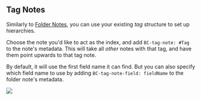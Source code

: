 ## Tag Notes

Similarly to [Folder Notes](Alternative%20Hierarchies.md#folder-notes), you can use your existing _tag_ structure to set up hierarchies.

Choose the note you'd like to act as the index, and add `BC-tag-note: #Tag` to the note's metadata. This will take all _other_ notes with that tag, and have them point upwards to that tag note.

By default, it will use the first field name it can find. But you can also specify which field name to use by adding `BC-tag-note-field: fieldName` to the folder note's metadata.

![](https://imgur.com/eONpeWH.gif)
